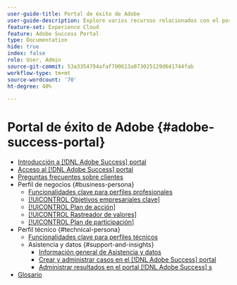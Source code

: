 ```yaml
---
user-guide-title: Portal de éxito de Adobe
user-guide-description: Explore varios recursos relacionados con el portal de éxito de Adobe para obtener más información.
feature-set: Experience Cloud
feature: Adobe Success Portal
type: Documentation
hide: true
index: false
role: User, Admin
source-git-commit: 53a3354794afaf700613a073025129d641744fab
workflow-type: tm+mt
source-wordcount: '70'
ht-degree: 40%

---
```



# Portal de éxito de Adobe {#adobe-success-portal}

- [Introducción a  [!DNL Adobe Success] portal](/help/adobe-success-portal/adobe-success-portal-introduction.md)
- [Acceso al  [!DNL Adobe Success] portal](/help/adobe-success-portal/access-to-the-adobe-success-portal.md)
- [Preguntas frecuentes sobre clientes](/help/adobe-success-portal/adobe-success-portal-customer-faq.md)
- Perfil de negocios {#business-persona}
   - [Funcionalidades clave para perfiles profesionales](/help/adobe-success-portal/business-persona/key-functionalities-for-business-persona.md)
   - [[!UICONTROL Objetivos empresariales clave]](/help/adobe-success-portal/business-persona/key-business-objectives.md)
   - [[!UICONTROL Plan de acción]](/help/adobe-success-portal/business-persona/action-plan.md)
   - [[!UICONTROL Rastreador de valores]](/help/adobe-success-portal/business-persona/value-tracker.md)
   - [[!UICONTROL Plan de participación]](/help/adobe-success-portal/business-persona/engagement-plan.md)
- Perfil técnico {#technical-persona}
   - [Funcionalidades clave para perfiles técnicos](/help/adobe-success-portal/technical-persona/key-functionalities-for-technical-persona.md)
   - Asistencia y datos {#support-and-insights}
      - [Información general de Asistencia y datos](/help/adobe-success-portal/technical-persona/support-and-insights/support-and-insights-overview.md)
      - [Crear y administrar casos en el  [!DNL Adobe Success] portal](/help/adobe-success-portal/technical-persona/support-and-insights/create-and-manage-cases-in-the-adobe-success-portal.md)
      - [Administrar resultados en el portal  [!DNL Adobe Success] s](/help/adobe-success-portal/technical-persona/support-and-insights/manage-findings-adobe-success-portal.md)
- [Glosario](/help/adobe-success-portal/glossary.md)

